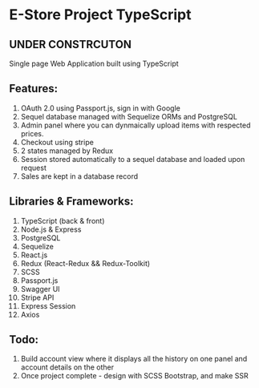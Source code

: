 # E-Store Project TypeScript


## UNDER CONSTRCUTON
Single page Web Application built using TypeScript

## Features:
1. OAuth 2.0 using Passport.js, sign in with Google
2. Sequel database managed with Sequelize ORMs and PostgreSQL
3. Admin panel where you can dynmaically upload items with respected prices.
4. Checkout using stripe
5. 2 states managed by Redux
5. Session stored automatically to a sequel database and loaded upon request
6. Sales are kept in a database record

## Libraries & Frameworks:
1. TypeScript (back & front)
2. Node.js & Express
3. PostgreSQL
4. Sequelize
5. React.js
6. Redux (React-Redux && Redux-Toolkit)
7. SCSS
8. Passport.js
9. Swagger UI
10. Stripe API
11. Express Session
12. Axios

## Todo:
1. Build account view where it displays all the history on one panel and account details on the other
2. Once project complete - design with SCSS Bootstrap, and make SSR